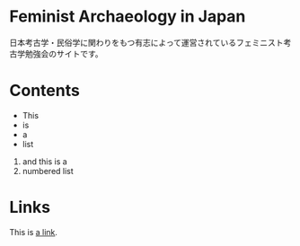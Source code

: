 # Feminist Archaeology in Japan 

日本考古学・民俗学に関わりをもつ有志によって運営されているフェミニスト考古学勉強会のサイトです。

# Contents

- This
- is
- a
- list

1. and this is a
2. numbered list

# Links

This is [a link](google.com).

